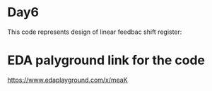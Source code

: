 # Day6
This code represents design of linear feedbac shift register:

  
# EDA palyground link for the code
https://www.edaplayground.com/x/meaK

